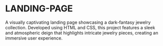 # LANDING-PAGE
A visually captivating landing page showcasing a dark-fantasy jewelry collection. Developed using HTML and CSS, this project features a sleek and atmospheric deign that highlights intricate jewelry pieces, creating an immersive user experience.
